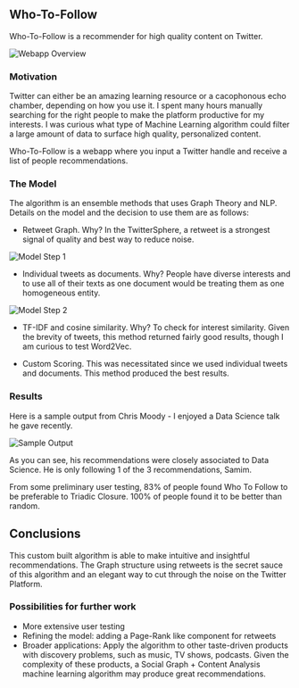 ## Who-To-Follow

Who-To-Follow is a recommender for high quality content on Twitter. 

![Webapp Overview](http://s9.postimg.org/5emdyfd4f/overview.jpg)

### Motivation

Twitter can either be an amazing learning resource or a cacophonous echo chamber, depending on how you use it. I spent many hours manually searching for the right people to make the platform productive for my interests. I was curious what type of Machine Learning algorithm could filter a large amount of data to surface high quality, personalized content.

Who-To-Follow is a webapp where you input a Twitter handle and receive a list of people recommendations. 


### The Model

The algorithm is an ensemble methods that uses Graph Theory and NLP. Details on the model and the decision to use them are as follows:

* Retweet Graph. Why? In the TwitterSphere, a retweet is a strongest signal of quality and best way to reduce noise.

![Model Step 1](http://i64.tinypic.com/an07zk.jpg)

* Individual tweets as documents. Why?  People have diverse interests and to use all of their texts as one document would be treating them as one homogeneous entity. 

![Model Step 2](http://s10.postimg.org/5n1b1w4fd/Image_Step_2.jpg)

* TF-IDF and cosine similarity. Why? To check for interest similarity. Given the brevity of tweets, this method returned fairly good results, though I am curious to test Word2Vec. 

* Custom Scoring. This was necessitated since we used individual tweets and documents. This method produced the best results. 

### Results

Here is a sample output from Chris Moody - I enjoyed a Data Science talk he gave recently.

![Sample Output](http://s14.postimg.org/uxr1iyhhd/Sample_output.jpg)

As you can see, his recommendations were closely associated to Data Science. He is only following 1 of the 3 recommendations, Samim. 

From some preliminary user testing, 83% of people found Who To Follow to be preferable to Triadic Closure. 100% of people found it to be better than random. 

## Conclusions

This custom built algorithm is able to make intuitive and insightful recommendations. The Graph structure using retweets is the secret sauce of this algorithm and an elegant way to cut through the noise on the Twitter Platform. 

### Possibilities for further work

* More extensive user testing
* Refining the model: adding a Page-Rank like component for retweets 
* Broader applications: Apply the algorithm to other taste-driven products with discovery problems, such as music, TV shows, podcasts. Given the complexity of these products, a Social Graph + Content Analysis machine learning algorithm may produce great recommendations.

